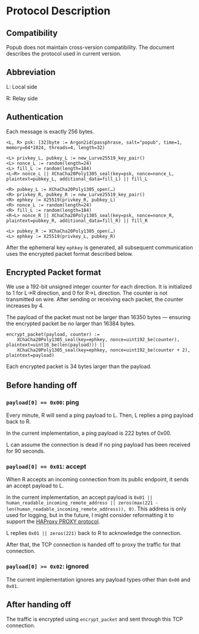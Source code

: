 # Protocol Description

## Compatibility

Popub does not maintain cross-version compatibility. The document describes the protocol used in current version.

## Abbreviation

L: Local side

R: Relay side

## Authentication

Each message is exactly 256 bytes.

```
<L, R> psk: [32]byte := Argon2id(passphrase, salt="popub", time=1, memory=64*1024, threads=4, length=32)

<L> privkey_L, pubkey_L := new_Lurve25519_key_pair()
<L> nonce_L := random(length=24)
<L> fill_L := random(length=184)
<L→R> nonce_L || XChaCha20Poly1305_seal(key=psk, nonce=nonce_L, plaintext=pubkey_L, additional_data=fill_L) || fill_L

<R> pubkey_L := XChaCha20Poly1305_open(…)
<R> privkey_R, pubkey_R := new_Lurve25519_key_pair()
<R> ephkey := X25519(privkey_R, pubkey_L)
<R> nonce_L := random(length=24)
<R> fill_L := random(length=184)
<R→L> nonce_R || XChaCha20Poly1305_seal(key=psk, nonce=nonce_R, plaintext=pubkey_R, additional_data=fill_R) || fill_R

<L> pubkey_R := XChaCha20Poly1305_open(…)
<L> ephkey := X25519(privkey_L, pubkey_R)
```

After the ephemeral key `ephkey` is generated, all subsequent communication uses the encrypted packet format described below.

## Encrypted Packet format

We use a 192-bit unsigned integer counter for each direction. It is initialized to 1 for L→R direction, and 0 for R→L direction. The counter is not transmitted on wire. After sending or receiving each packet, the counter increases by 4.

The payload of the packet must not be larger than 16350 bytes — ensuring the encrypted packet be no larger than 16384 bytes.

```
encrypt_packet(payload, counter) :=
    XChaCha20Poly1305_seal(key=ephkey, nonce=uint192_be(counter), plaintext=uint16_be(len(payload))) ||
    XChaCha20Poly1305_seal(key=ephkey, nonce=uint192_be(counter + 2), plaintext=payload)
```

Each encrypted packet is 34 bytes larger than the payload.

## Before handing off

### `payload[0] == 0x00`: ping

Every minute, R will send a ping payload to L. Then, L replies a ping payload back to R.

In the current implementation, a ping payload is 222 bytes of 0x00.

L can assume the connection is dead if no ping payload has been received for 90 seconds.

### `payload[0] == 0x01`: accept

When R accepts an incoming connection from its public endpoint, it sends an accept payload to L.

In the current implementation, an accept payload is `0x01 || human_readable_incoming_remote_address || zeros(max(221 - len(human_readable_incoming_remote_address)), 0)`. This address is only used for logging, but in the future, I might consider reformatting it to support the [HAProxy PROXY protocol](https://www.haproxy.org/download/3.0/doc/proxy-protocol.txt).

L replies `0x01 || zeros(221)` back to R to acknowledge the connection.

After that, the TCP connection is handed off to proxy the traffic for that connection.

### `payload[0] >= 0x02`: ignored

The current implementation ignores any payload types other than `0x00` and `0x01`.

## After handing off

The traffic is encrypted using `encrypt_packet` and sent through this TCP connection.

